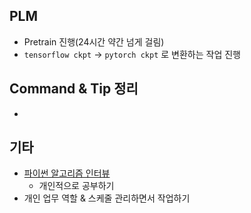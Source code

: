 ## PLM

- Pretrain 진행(24시간 약간 넘게 걸림)
- `tensorflow ckpt` -> `pytorch ckpt` 로 변환하는 작업 진행



## Command & Tip 정리

- 




## 기타

- [파이썬 알고리즘 인터뷰](https://github.com/onlybooks/algorithm-interview)
  - 개인적으로 공부하기
- 개인 업무 역할 & 스케줄 관리하면서 작업하기

